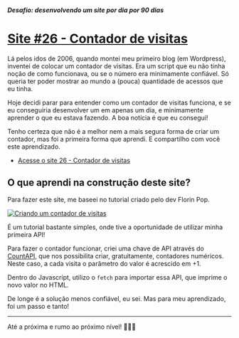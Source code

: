 ##### Desafio: desenvolvendo um site por dia por 90 dias 

# [Site #26 - Contador de visitas](https://www.dorlyneto.com/90sites/26-contador-visitas)

Lá pelos idos de 2006, quando montei meu primeiro blog (em Wordpress), inventei de colocar um contador de visitas. Era um script que eu não tinha noção de como funcionava, ou se o número era minimamente confiável. Só queria ter poder mostrar ao mundo a (pouca) quantidade de acessos que eu tinha. 

Hoje decidi parar para entender como um contador de visitas funciona, e se eu conseguiria desenvolver um em apenas um dia, e minimamente aprender o que eu estava fazendo. A boa notícia é que eu consegui! 

Tenho certeza que não é a melhor nem a mais segura forma de criar um contador, mas foi a primeira forma que aprendi. E compartilho com você este aprendizado.

* [Acesse o site 26 - Contador de visitas](https://www.dorlyneto.com/90sites/26-contador-visitas)

## O que aprendi na construção deste site?

Para fazer este site, me baseei no tutorial criado pelo dev Florin Pop.

[![Criando um contador de visitas](https://img.youtube.com/vi/R8GS-8nlekY/maxresdefault.jpg)](https://www.youtube.com/watch?v=R8GS-8nlekY)

É um tutorial bastante simples, onde tive a oportunidade de utilizar minha primeira API!

Para fazer o contador funcionar, criei uma chave de API através do [CountAPI](https://countapi.xyz/), que nos possibilita criar, gratuitamente, contadores numéricos. Neste caso, a cada visita o parâmetro do valor é acrescido em +1. 

Dentro do Javascript, utilizo o ```fetch``` para importar essa API, que imprime o novo valor no HTML.

De longe é a solução menos confiável, eu sei. Mas para meu aprendizado, foi um passo e tanto!

---

Até a próxima e rumo ao próximo nível! 🚀🚀🚀



